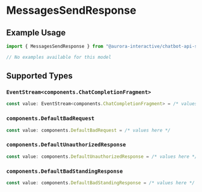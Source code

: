 # MessagesSendResponse

## Example Usage

```typescript
import { MessagesSendResponse } from "@aurora-interactive/chatbot-api-sdk/models/operations";

// No examples available for this model
```

## Supported Types

### `EventStream<components.ChatCompletionFragment>`

```typescript
const value: EventStream<components.ChatCompletionFragment> = /* values here */
```

### `components.DefaultBadRequest`

```typescript
const value: components.DefaultBadRequest = /* values here */
```

### `components.DefaultUnauthorizedResponse`

```typescript
const value: components.DefaultUnauthorizedResponse = /* values here */
```

### `components.DefaultBadStandingResponse`

```typescript
const value: components.DefaultBadStandingResponse = /* values here */
```

